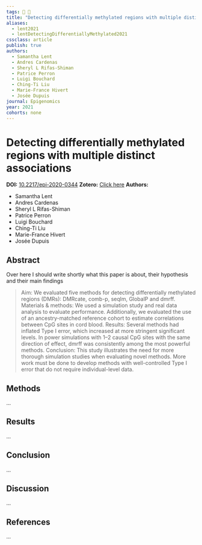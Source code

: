 ```yaml
---
tags: 🔬 📱
title: "Detecting differentially methylated regions with multiple distinct associations"
aliases:
  - lent2021
  - lentDetectingDifferentiallyMethylated2021
cssclass: article
publish: true
authors:
  - Samantha Lent
  - Andres Cardenas
  - Sheryl L Rifas-Shiman
  - Patrice Perron
  - Luigi Bouchard
  - Ching-Ti Liu
  - Marie-France Hivert
  - Josée Dupuis
journal: Epigenomics
year: 2021
cohorts: none
---
```

# Detecting differentially methylated regions with multiple distinct associations
**DOI:** [10.2217/epi-2020-0344](https://www.doi.org/10.2217/epi-2020-0344)
**Zotero:** [Click here](zotero://select/items/@lentDetectingDifferentiallyMethylated2021)
**Authors:**
  - Samantha Lent
  - Andres Cardenas
  - Sheryl L Rifas-Shiman
  - Patrice Perron
  - Luigi Bouchard
  - Ching-Ti Liu
  - Marie-France Hivert
  - Josée Dupuis

## Abstract
Over here I should write shortly what this paper is about, their hypothesis and their main findings
> Aim: We evaluated five methods for detecting differentially methylated regions (DMRs): DMRcate, comb-p, seqlm, GlobalP and dmrff. Materials & methods: We used a simulation study and real data analysis to evaluate performance. Additionally, we evaluated the use of an ancestry-matched reference cohort to estimate correlations between CpG sites in cord blood. Results: Several methods had inflated Type I error, which increased at more stringent significant levels. In power simulations with 1–2 causal CpG sites with the same direction of effect, dmrff was consistently among the most powerful methods. Conclusion: This study illustrates the need for more thorough simulation studies when evaluating novel methods. More work must be done to develop methods with well-controlled Type I error that do not require individual-level data.

## Methods
...

## Results
...

## Conclusion
...

## Discussion
...

## References
...